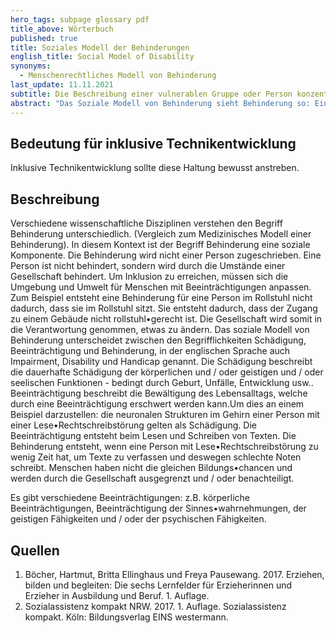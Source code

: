 ```yaml
---
hero_tags: subpage glossary pdf
title_above: Wörterbuch
published: true
title: Soziales Modell der Behinderungen
english_title: Social Model of Disability
synonyms:
  - Menschenrechtliches Modell von Behinderung
last_update: 11.11.2021
subtitle: Die Beschreibung einer vulnerablen Gruppe oder Person konzentriert sich auf Umweltfaktoren (der Mensch wird behindert durch eine unpassende Umgebung), statt auf die jeweilige körperliche oder geistig•seelische Verfasstheit.
abstract: "Das Soziale Modell von Behinderung sieht Behinderung so: Eine Person ist nicht behindert, sondern die Umgebung behindert die Person. Treppen sind für Menschen im Rollstuhl behindernd, somit sind die Treppen ein Hindernis. Die Lösung dafür wäre eine Rollstuhlrampe oder ein Aufzug."
---
```


## Bedeutung für inklusive Technikentwicklung

Inklusive Technikentwicklung sollte diese Haltung bewusst anstreben.

## Beschreibung

Verschiedene wissenschaftliche Disziplinen verstehen den Begriff Behinderung unterschiedlich. (Vergleich zum Medizinisches Modell einer Behinderung). In diesem Kontext ist der Begriff Behinderung eine soziale Komponente. Die Behinderung wird nicht einer Person zugeschrieben. Eine Person ist nicht behindert, sondern wird durch die Umstände einer Gesellschaft behindert. Um Inklusion zu erreichen, müssen sich die Umgebung und Umwelt für Menschen mit Beeinträchtigungen anpassen. Zum Beispiel entsteht eine Behinderung für eine Person im Rollstuhl nicht dadurch, dass sie im Rollstuhl sitzt. Sie entsteht dadurch, dass der Zugang zu einem Gebäude nicht rollstuhl•gerecht ist. Die Gesellschaft wird somit in die Verantwortung genommen, etwas zu ändern. Das soziale Modell von Behinderung unterscheidet zwischen den Begrifflichkeiten Schädigung, Beeinträchtigung und Behinderung, in der englischen Sprache auch Impairment, Disability und Handicap genannt. Die Schädigung beschreibt die dauerhafte Schädigung der körperlichen und / oder geistigen und / oder seelischen Funktionen - bedingt durch Geburt, Unfälle, Entwicklung usw.. Beeinträchtigung beschreibt die Bewältigung des Lebensalltags, welche durch eine Beeinträchtigung erschwert werden kann.Um dies an einem Beispiel darzustellen: die neuronalen Strukturen im Gehirn einer Person mit einer Lese•Rechtschreibstörung gelten als Schädigung. Die Beeinträchtigung entsteht beim Lesen und Schreiben von Texten. Die Behinderung entsteht, wenn eine Person mit Lese•Rechtschreibstörung zu wenig Zeit hat, um Texte zu verfassen und deswegen schlechte Noten schreibt. Menschen haben nicht die gleichen Bildungs•chancen und werden durch die Gesellschaft ausgegrenzt und / oder benachteiligt.

Es gibt verschiedene Beeinträchtigungen: z.B. körperliche Beeinträchtigungen, Beeinträchtigung der Sinnes•wahrnehmungen, der geistigen Fähigkeiten und / oder der psychischen Fähigkeiten.

## Quellen

1. Böcher, Hartmut, Britta Ellinghaus und Freya Pausewang. 2017. Erziehen, bilden und begleiten: Die sechs Lernfelder für Erzieherinnen und Erzieher in Ausbildung und Beruf. 1. Auflage.
2. Sozialassistenz kompakt NRW. 2017. 1. Auflage. Sozialassistenz kompakt. Köln: Bildungsverlag EINS westermann.
